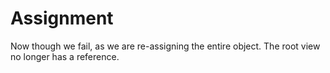# Assignment

Now though we fail, as we are re-assigning the entire object.
The root view no longer has a reference.

```{literalinclude} ../../examples/assignment/__init__.py
```
